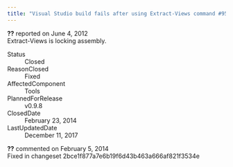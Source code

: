 ```yaml
---
title: "Visual Studio build fails after using Extract-Views command #950"
---
```

<div class="issue-report">
   <div class="issue-header"><b>??</b> reported on 
      <time datetime="2012-06-04T10:18:20.173-07:00" title="2012-06-04T10:18:20.173-07:00">June 4, 2012</time>
   </div>
   <div class="issue-message" markdown="1">Extract-Views is locking assembly.
      <!--markdown end-->
   </div>
   <div class="issue-footer">
      <dl>
         <dt>Status</dt>
         <dd>Closed</dd>
         <dt>ReasonClosed</dt>
         <dd>Fixed</dd>
         <dt>AffectedComponent</dt>
         <dd>Tools</dd>
         <dt>PlannedForRelease</dt>
         <dd>v0.9.8</dd>
         <dt>ClosedDate</dt>
         <dd>
            <time datetime="2014-02-23T19:19:57.787-08:00" title="2014-02-23T19:19:57.787-08:00">February 23, 2014</time>
         </dd>
         <dt>LastUpdatedDate</dt>
         <dd>
            <time datetime="2017-12-11T02:15:56.247-08:00" title="2017-12-11T02:15:56.247-08:00">December 11, 2017</time>
         </dd>
      </dl>
   </div>
</div>
<div id="comment-132726" class="issue-comment">
   <div class="issue-header"><b>??</b> commented on 
      <time datetime="2014-02-05T11:42:29.557-08:00" title="2014-02-05T11:42:29.557-08:00">February 5, 2014</time>
   </div>
   <div class="issue-message" markdown="1">Fixed in changeset 2bce1f877a7e6b19f6d43b463a666af821f3534e
      <!--markdown end-->
   </div>
</div>